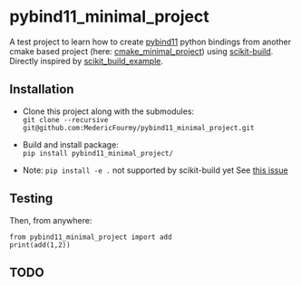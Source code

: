 pybind11_minimal_project
========================

A test project to learn how to create [pybind11](https://github.com/pybind/pybind11) python bindings from another cmake based project (here: [cmake_minimal_project](https://github.com/MedericFourmy/cmake_minimal_project)) using [scikit-build](https://github.com/scikit-build/scikit-build). Directly inspired by [scikit_build_example](https://github.com/pybind/scikit_build_example).  

Installation
------------

- Clone this project along with the submodules:  
`git clone --recursive git@github.com:MedericFourmy/pybind11_minimal_project.git`

- Build and install package:  
`pip install pybind11_minimal_project/`  

- Note: `pip install -e .` not supported by scikit-build yet See [this issue](https://github.com/scikit-build/scikit-build/issues/770)

Testing
-------
Then, from anywhere:  
```
from pybind11_minimal_project import add 
print(add(1,2))
```

TODO
----
